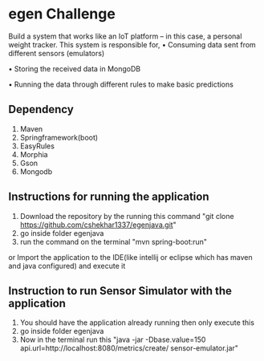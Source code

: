 # egen Challenge
Build a system that works like an IoT platform – in this case, a personal weight tracker. This system is responsible for,
•	Consuming data sent from different sensors (emulators)

•	Storing the received data in MongoDB

•	Running the data through different rules to make basic predictions

## Dependency
1. Maven
2. Springframework(boot)
3. EasyRules
4. Morphia
5. Gson
6. Mongodb

## Instructions for running the application
1. Download the repository by the running this command "git clone https://github.com/cshekhar1337/egenjava.git"
2. go inside folder egenjava
3. run the command on the terminal "mvn spring-boot:run"

or Import the application to the IDE(like intellij or eclipse which has maven and java configured) and execute it

## Instruction to run Sensor Simulator with the application
1. You should have the application already running then only execute this 
2. go inside folder egenjava 
3. Now in the terminal run this "java -jar -Dbase.value=150 api.url=http://localhost:8080/metrics/create/ sensor-emulator.jar" 



